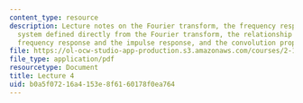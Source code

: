```yaml
---
content_type: resource
description: Lecture notes on the Fourier transform, the frequency response of a linear
  system defined directly from the Fourier transform, the relationship between the
  frequency response and the impulse response, and the convolution property.
file: https://ol-ocw-studio-app-production.s3.amazonaws.com/courses/2-161-signal-processing-continuous-and-discrete-fall-2008/b0a5f07216a4153e8f6160178f0ea764_lecture_04.pdf
file_type: application/pdf
resourcetype: Document
title: Lecture 4
uid: b0a5f072-16a4-153e-8f61-60178f0ea764
---
```

